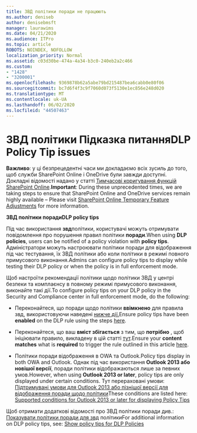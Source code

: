 ```yaml
---
title: ЗВД політики поради не працюють
ms.author: deniseb
author: denisebmsft
manager: laurawims
ms.date: 04/21/2020
ms.audience: ITPro
ms.topic: article
ROBOTS: NOINDEX, NOFOLLOW
localization_priority: Normal
ms.assetid: c03d30be-474a-4a34-b3c0-240eb2a2c466
ms.custom:
- "1428"
- "3200001"
ms.openlocfilehash: 9369878b62a5abe79bd215487bea6cabb0e80f06
ms.sourcegitcommit: bc7d6f4f3c9f7060d073f5130e1ec856e248d020
ms.translationtype: MT
ms.contentlocale: uk-UA
ms.lasthandoff: 06/02/2020
ms.locfileid: "44507463"
---
```

# <a name="dlp-policy-tip-issues"></a><span data-ttu-id="52b73-102">ЗВД політики Підказка питання</span><span class="sxs-lookup"><span data-stu-id="52b73-102">DLP Policy Tip issues</span></span>

<span data-ttu-id="52b73-103">**Важливо**: у ці безпрецедентні часи ми докладаємо всіх зусиль до того, щоб служби SharePoint Online і OneDrive були завжди доступні. Докладні відомості надано у статті [Тимчасові коригування функцій SharePoint Online](https://aka.ms/ODSPAdjustments).</span><span class="sxs-lookup"><span data-stu-id="52b73-103">**Important**: During these unprecedented times, we are taking steps to ensure that SharePoint Online and OneDrive services remain highly available – Please visit [SharePoint Online Temporary Feature Adjustments](https://aka.ms/ODSPAdjustments) for more information.</span></span>

<span data-ttu-id="52b73-104">**ЗВД політики поради**</span><span class="sxs-lookup"><span data-stu-id="52b73-104">**DLP policy tips**</span></span>

<span data-ttu-id="52b73-105">Під час використання **звд**політики, користувачі можуть отримувати повідомлення про порушення правил політики **поради**.</span><span class="sxs-lookup"><span data-stu-id="52b73-105">When using **DLP policies**, users can be notified of a policy violation with **policy tips**.</span></span> <span data-ttu-id="52b73-106">Адміністратори можуть настроювати політики поради для відображення під час тестування, їх ЗВД політики або коли політики в режимі повного примусового виконання.</span><span class="sxs-lookup"><span data-stu-id="52b73-106">Admins can configure policy tips to display while testing their DLP policy or when the policy is in full enforcement mode.</span></span>
  
<span data-ttu-id="52b73-107">Щоб настроїти рекомендації політики щодо політики ЗВД у центрі безпеки та комплаєнсу в повному режимі примусового виконання, виконайте такі дії.</span><span class="sxs-lookup"><span data-stu-id="52b73-107">To configure policy tips on your DLP policy in the Security and Compliance center in full enforcement mode, do the following:</span></span>
  
- <span data-ttu-id="52b73-108">Переконайтеся, що поради щодо політики **ввімкнено** для правила звд, використовуючи наведені [нижче дії.](https://docs.microsoft.com/microsoft-365/compliance/use-notifications-and-policy-tips)</span><span class="sxs-lookup"><span data-stu-id="52b73-108">Ensure policy tips have been **enabled** on the DLP rule using the steps [here](https://docs.microsoft.com/microsoft-365/compliance/use-notifications-and-policy-tips).</span></span>

- <span data-ttu-id="52b73-109">Переконайтеся, що ваш **вміст збігається** з тим, що **потрібно** , щоб ініціювати правило, викладену в цій статті [тут](https://docs.microsoft.com/microsoft-365/compliance/sensitive-information-type-entity-definitions).</span><span class="sxs-lookup"><span data-stu-id="52b73-109">Ensure your **content matches** what is **required** to trigger the rule outlined in this article [here](https://docs.microsoft.com/microsoft-365/compliance/sensitive-information-type-entity-definitions).</span></span>

- <span data-ttu-id="52b73-110">Політики поради відображення в OWA та Outlook.</span><span class="sxs-lookup"><span data-stu-id="52b73-110">Policy tips display in both OWA and Outlook.</span></span> <span data-ttu-id="52b73-111">Однак під час використання **Outlook 2013 або новішої версії**, поради політики відображаються лише за певних умов.</span><span class="sxs-lookup"><span data-stu-id="52b73-111">However, when using **Outlook 2013 or later**, policy tips are only displayed under certain conditions.</span></span> <span data-ttu-id="52b73-112">Тут перераховані умови: [Підтримувані умови для Outlook 2013 або пізнішої версії для відображення поради щодо політики](https://docs.microsoft.com/microsoft-365/compliance/use-notifications-and-policy-tips)</span><span class="sxs-lookup"><span data-stu-id="52b73-112">These conditions are listed here: [Supported conditions for Outlook 2013 or later for displaying Policy Tips](https://docs.microsoft.com/microsoft-365/compliance/use-notifications-and-policy-tips)</span></span>

<span data-ttu-id="52b73-113">Щоб отримати додаткові відомості про ЗВД політики поради див.: [Показувати політики поради для звд](https://docs.microsoft.com/microsoft-365/compliance/use-notifications-and-policy-tips) політики</span><span class="sxs-lookup"><span data-stu-id="52b73-113">For additional information on DLP policy tips, see: [Show policy tips for DLP Policies](https://docs.microsoft.com/microsoft-365/compliance/use-notifications-and-policy-tips)</span></span>
  